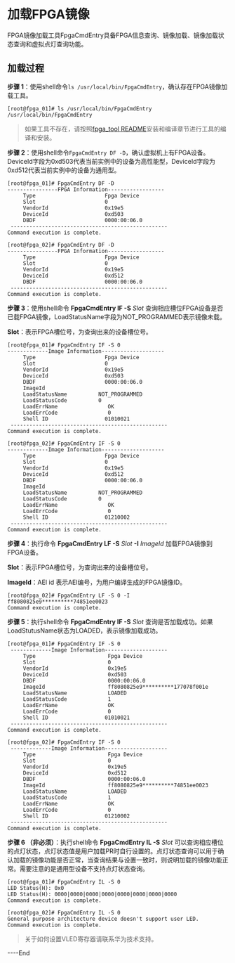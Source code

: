 加载FPGA镜像
=====================

FPGA镜像加载工具FpgaCmdEntry具备FPGA信息查询、镜像加载、镜像加载状态查询和虚拟点灯查询功能。


加载过程
---------------------

**步骤 1**：使用shell命令`ls /usr/local/bin/FpgaCmdEntry`，确认存在FPGA镜像加载工具。

    [root@fpga_01]# ls /usr/local/bin/FpgaCmdEntry 
	/usr/local/bin/FpgaCmdEntry

> 如果工具不存在，请按照[fpga_tool README](./../README.md)安装和编译章节进行工具的编译和安装。

**步骤 2**：使用shell命令`FpgaCmdEntry DF -D`，确认虚拟机上有FPGA设备。DeviceId字段为0xd503代表当前实例中的设备为高性能型，DeviceId字段为0xd512代表当前实例中的设备为通用型。

	[root@fpga_01]# FpgaCmdEntry DF -D 
	----------------FPGA Information------------------
	     Type			           Fpga Device
	     Slot			           0
	     VendorId			       0x19e5
	     DeviceId			       0xd503
	     DBDF			           0000:00:06.0
	 --------------------------------------------------
	Command execution is complete. 
	
	[root@fpga_02]# FpgaCmdEntry DF -D 
	----------------FPGA Information------------------
	     Type			           Fpga Device
	     Slot			           0
	     VendorId			       0x19e5
	     DeviceId			       0xd512
	     DBDF			           0000:00:06.0
	 -------------------------------------------------- 
	Command execution is complete.


**步骤 3**：使用shell命令 **FpgaCmdEntry IF -S** *Slot* 查询相应槽位FPGA设备是否已载FPGA镜像，LoadStatusName字段为NOT_PROGRAMMED表示镜像未载。

**Slot**：表示FPGA槽位号，为查询出来的设备槽位号。

	[root@fpga_01]# FpgaCmdEntry IF -S 0 
	-------------Image Information--------------------
	     Type			           Fpga Device
	     Slot			           0
	     VendorId			       0x19e5
	     DeviceId			       0xd503
	     DBDF			           0000:00:06.0
	     ImageId			
	     LoadStatusName		     NOT_PROGRAMMED
	     LoadStatusCode		     0
	     LoadErrName		        OK
	     LoadErrCode		        0
	     Shell ID			       01010021
	 --------------------------------------------------
	Command execution is complete. 
	
	[root@fpga_02]# FpgaCmdEntry IF -S 0 
	-------------Image Information--------------------
	     Type			           Fpga Device
	     Slot			           0
	     VendorId			       0x19e5
	     DeviceId			       0xd512
	     DBDF			           0000:00:06.0
	     ImageId			
	     LoadStatusName		     NOT_PROGRAMMED
	     LoadStatusCode		     0
	     LoadErrName		        OK
	     LoadErrCode		        0
	     Shell ID			       01210002
	 --------------------------------------------------
	Command execution is complete.


**步骤 4**：执行命令 **FpgaCmdEntry LF -S** *Slot* **-I** *ImageId* 加载FPGA镜像到FPGA设备。

**Slot**：表示FPGA槽位号，为查询出来的设备槽位号。

**ImageId**：AEI id 表示AEI编号，为用户编译生成的FPGA镜像ID。

	[root@fpga_02]# FpgaCmdEntry LF -S 0 -I ff8080825e9**********74851ee0023
	Command execution is complete.

**步骤 5**：执行shell命令 **FpgaCmdEntry IF -S** *Slot* 查询是否加载成功。如果LoadStutusName状态为LOADED，表示镜像加载成功。


	[root@fpga_01]# FpgaCmdEntry IF -S 0 
	 -------------Image Information-------------------- 
	     Type                       Fpga Device 
	     Slot                       0 
	     VendorId                   0x19e5 
	     DeviceId                   0xd503 
	     DBDF                       0000:00:06.0 
	     ImageId                    ff8080825e9**********177078f001e 
	     LoadStatusName             LOADED 
	     LoadStatusCode             1 
	     LoadErrName                OK 
	     LoadErrCode                0 
	     Shell ID			       01010021
	 -------------------------------------------------- 
	Command execution is complete. 
	
	[root@fpga_02]# FpgaCmdEntry IF -S 0 
	 -------------Image Information-------------------- 
	     Type                       Fpga Device 
	     Slot                       0 
	     VendorId                   0x19e5 
	     DeviceId                   0xd512 
	     DBDF                       0000:00:06.0 
	     ImageId                    ff8080825e9**********74851ee0023 
	     LoadStatusName             LOADED 
	     LoadStatusCode             1 
	     LoadErrName                OK 
	     LoadErrCode                0 
	     Shell ID			       01210002
	 -------------------------------------------------- 
	Command execution is complete.


**步骤 6 （非必须）**：执行shell命令 **FpgaCmdEntry IL -S** *Slot* 可以查询相应槽位的点灯状态，点灯状态值是用户加载PR时自行设置的。点灯状态查询可以用于确认加载的镜像功能是否正常，当查询结果与设置一致时，则说明加载的镜像功能正常。需要注意的是通用型设备不支持点灯状态查询。

	[root@fpga_01]# FpgaCmdEntry IL -S 0 
	LED Status(H): 0x0 
	LED Status(H): 0000|0000|0000|0000|0000|0000|0000|0000 
	Command execution is complete. 
	
	[root@fpga_02]# FpgaCmdEntry IL -S 0 
	General purpose architecture device doesn't support user LED.
	Command execution is complete.

> 关于如何设置VLED寄存器请联系华为技术支持。

\----End
